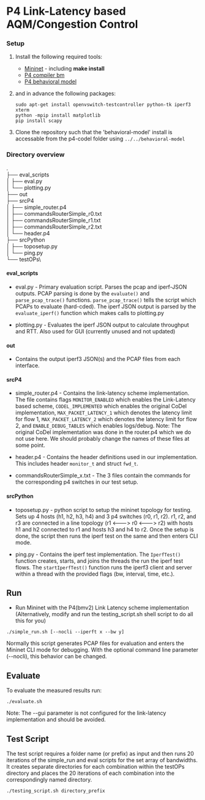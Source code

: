 # P4 Link-Latency based AQM/Congestion Control

### Setup
1. Install the following required tools:
    * [Mininet](https://github.com/mininet/mininet) - including **make install**
    * [P4 compiler bm](https://github.com/p4lang/p4c-bm)
    * [P4 behavioral model](https://github.com/p4lang/behavioral-model)

2. and in advance the following packages:
    ```
    sudo apt-get install openvswitch-testcontroller python-tk iperf3 xterm
    python -mpip install matplotlib
    pip install scapy
    ```
    
3. Clone the repository such that the 'behavioral-model' install is accessable from the p4-codel folder using `../../behavioral-model`


### Directory overview
.\
├── eval\_scripts\
│   ├── eval.py\
│   └── plotting.py\
├── out\
├── srcP4\
│   ├── simple\_router.p4\
│   ├── commandsRouterSimple\_r0.txt\
│   ├── commandsRouterSimple\_r1.txt\
│   ├── commandsRouterSimple\_r2.txt\
│   └── header.p4\
├── srcPython\
│   ├── toposetup.py\
│   └── ping.py\
└── testOPs\

#### eval\_scripts
* eval.py - Primary evaluation script. Parses the pcap and iperf-JSON outputs. PCAP parsing is done by the `evaluate()` and `parse_pcap_trace()` functions. `parse_pcap_trace()` tells the script which PCAPs to evaluate (hard-cded). The iperf JSON output is parsed by the `evaluate_iperf()` function which makes calls to plotting.py

* plotting.py - Evaluates the iperf JSON output to calculate throughput and RTT. Also used for GUI (currently unused and not updated)

#### out
* Contains the output iperf3 JSON(s) and the PCAP files from each interface.

#### srcP4
* simple\_router.p4 - Contains the link-latency scheme implementation. The file contains flags `MONITOR_ENABLED` which enables the Link-Latency based scheme, `CODEL_IMPLEMENTED` which enables the original CoDel implementation, `MAX_PACKET_LATENCY_1` which denotes the latency limit for flow 1, `MAX_PACKET_LATENCY_2` which denotes the latency limit for flow 2, and `ENABLE_DEBUG_TABLES` which enables logs/debug. Note: The original CoDel implementation was done in the router.p4 which we do not use here. We should probably change the names of these files at some point.

* header.p4 - Contains the header definitions used in our implementation. This includes header `monitor_t` and struct `fwd_t`.

* commandsRouterSimple\_x.txt - The 3 files contain the commands for the corresponding p4 switches in our test setup. 

#### srcPython
* toposetup.py - python script to setup the mininet topology for testing. Sets up 4 hosts (h1, h2, h3, h4) and 3 p4 switches (r0, r1, r2). r1, r2, and r3 are connected in a line topology (r1 <---> r0 <---> r2) with hosts h1 and h2 connected to r1 and hosts h3 and h4 to r2. Once the setup is done, the script then runs the iperf test on the same and then enters CLI mode. 

* ping.py - Contains the iperf test implementation. The `IperfTest()` function creates, starts, and joins the threads the run the iperf test flows. The `startIperfTest()` function runs the iperf3 client and server within a thread with the provided flags (bw, interval, time, etc.).

## Run
* Run Mininet with the P4(bmv2) Link Latency scheme implementation (Alternatively, modify and run the testing\_script.sh shell script to do all this for you)
```
./simple_run.sh [--nocli --iperft x --bw y]
```
Normally this script generates PCAP files for evaluation and enters the Mininet CLI mode for debugging.
With the optional command line parameter (--nocli), this behavior can be changed.


## Evaluate
To evaluate the measured results run:
```
./evaluate.sh
```
Note: The --gui parameter is not configured for the link-latency implementation and should be avoided.

## Test Script
The test script requires a folder name (or prefix) as input and then runs 20 iterations of the simple\_run and eval scripts for the set array of bandwidths. It creates separate directories for each combination within the testOPs directory and places the 20 iterations of each combination into the correspondingly named directory.
```
./testing_script.sh directory_prefix
```
